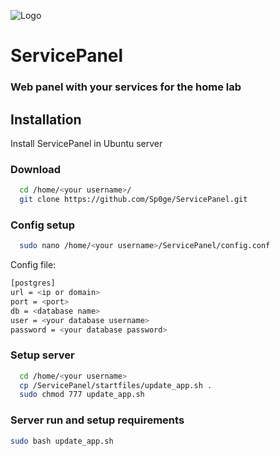 
![Logo](https://sp0ge.ru/favicon.ico) 

# ServicePanel
### Web panel with your services for the home lab
## Installation

Install ServicePanel in Ubuntu server

### Download
```bash
  cd /home/<your username>/
  git clone https://github.com/Sp0ge/ServicePanel.git
```
    
### Config setup


```bash
  sudo nano /home/<your username>/ServicePanel/config.conf
```
Config file:
```bash
[postgres]
url = <ip or domain>
port = <port>
db = <database name>
user = <your database username>
password = <your database password>
```

### Setup server

```bash
  cd /home/<your username>
  cp /ServicePanel/startfiles/update_app.sh .
  sudo chmod 777 update_app.sh
```

### Server run and setup requirements
```bash
sudo bash update_app.sh
```
